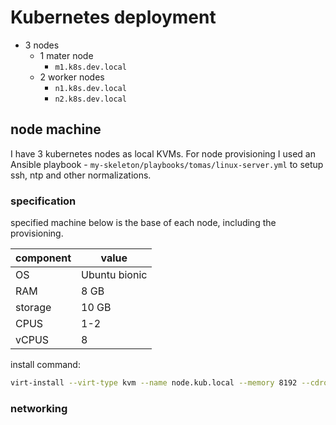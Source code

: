 # Kubernetes deployment

- 3 nodes
    - 1 mater node
        - `m1.k8s.dev.local`
    - 2 worker nodes
        - `n1.k8s.dev.local`
        - `n2.k8s.dev.local`

## node machine

I have 3 kubernetes nodes as local KVMs. For node provisioning I used an Ansible playbook - `my-skeleton/playbooks/tomas/linux-server.yml` to setup ssh, ntp and other normalizations.

### specification

specified machine below is the base of each node, including the provisioning.

| component | value         |
| --------- | ------------- |
| OS        | Ubuntu bionic |
| RAM       | 8 GB          |
| storage   | 10 GB         |
| CPUS      | 1-2           |
| vCPUS     | 8             |

install command:
```bash
virt-install --virt-type kvm --name node.kub.local --memory 8192 --cdrom ubuntu-bionic.iso --disk size=10,path=/a/b/c.qcow2 --os-variant ubuntu18.04 --cpu host --vcpus cpuset=1-2,maxvcpus=8
```

### networking
